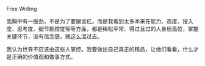 

Free Writing

我胸中有一股劲，不是为了要跟谁杠。而是我看到太多本来在能力、态度、投入度、思考度、细节把控度等等方面，都是稀松平常、得过且过的人身居高位，掌握关键环节，没有信念感，就这么混过去。

我认为世界不应该由这些人掌控。我要做出自己真正的精品，让他们看看，什么才是正确的价值观和做事方式。

